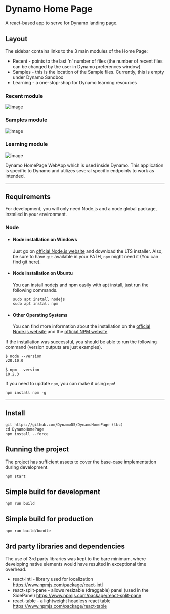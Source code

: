 # Dynamo Home Page
A react-based app to serve for Dynamo landing page. 

## Layout
The sidebar contains links to the 3 main modules of the Home Page:
- Recent - points to the last 'n' number of files (the number of recent files can be changed by the user in Dynamo preferences window)
- Samples - this is the location of the Sample files. Currently, this is empty under Dynamo Sandbox
- Learning - a one-stop-shop for Dynamo learning resources

### Recent module
![image](https://github.com/dnenov/DynamoHomePage/assets/5354594/d47687b6-dd91-46eb-a9a3-f97eb44a7ddb)
### Samples module
![image](https://github.com/dnenov/DynamoHomePage/assets/5354594/21279b42-3a55-4f22-8872-e084035598ba)
### Learning module
![image](https://github.com/dnenov/DynamoHomePage/assets/5354594/c4cc53c7-8d3d-4d16-bd82-19530169c313)

Dynamo HomePage WebApp which is used inside Dynamo. This application is specific to Dynamo and utilizes several specific endpoints to work as intended. 

---

## Requirements

For development, you will only need Node.js and a node global package, installed in your environment.

### Node

- #### Node installation on Windows

  Just go on [official Node.js website](https://nodejs.org/) and download the LTS installer. Also, be sure to have `git` available in your PATH, `npm` might need it (You can find git [here](https://git-scm.com/)).

- #### Node installation on Ubuntu

  You can install nodejs and npm easily with apt install, just run the following commands.

      sudo apt install nodejs
      sudo apt install npm

- #### Other Operating Systems

  You can find more information about the installation on the [official Node.js website](https://nodejs.org/) and the [official NPM website](https://npmjs.org/).

If the installation was successful, you should be able to run the following command (version outputs are just examples).

    $ node --version
    v20.10.0

    $ npm --version
    10.2.3

If you need to update `npm`, you can make it using `npm`!

    npm install npm -g

---

## Install

    git https://github.com/DynamoDS/DynamoHomePage (tbc)
    cd DynamoHomePage
    npm install --force

## Running the project
The project has sufficient assets to cover the base-case implementation during development. 

    npm start

## Simple build for development

    npm run build

## Simple build for production

    npm run build/bundle



## 3rd party libraries and dependencies 
The use of 3rd party libraries was kept to the bare minimum, where developing native elements would have resulted in exceptional time overhead.

- react-intl - library used for localization https://www.npmjs.com/package/react-intl
- react-split-pane - allows resizable (draggable) panel (used in the SidePanel) https://www.npmjs.com/package/react-split-pane
- react-table - a lightweight headless react table https://www.npmjs.com/package/react-table



